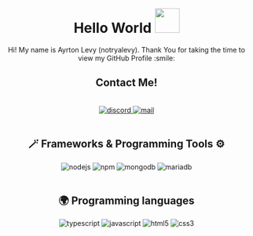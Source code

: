 <h1 align='center'> Hello World <img src = "https://raw.githubusercontent.com/MartinHeinz/MartinHeinz/master/wave.gif" width = 50px> </h1>
<div size='20px' align='center'> Hi! My name is Ayrton Levy (notryalevy). Thank You for taking the time to view my GitHub Profile :smile: </div>

<div align="center">
    <h2>Contact Me!</h2><br>
    <a href="https://discord.com/users/282676542017110026" target="_blank">
        <img src="https://img.shields.io/badge/Discord-5865F2?style=for-the-badge&logo=discord&logoColor=white" alt="discord"> 
    </a>
    <a href="mailto:contact@notrya.fr" target="_blank">
        <img src="https://img.shields.io/badge/Mail-EA4335?style=for-the-badge&logo=gmail&logoColor=white" alt="mail"> 
    </a>
    <br><br>
    <h2> 🪄 Frameworks & Programming Tools ⚙️</h2>
    <img src="https://img.shields.io/badge/node.js-6DA55F?style=for-the-badge&logo=node.js&logoColor=white" alt="nodejs">
    <img src="https://img.shields.io/badge/NPM-%23000000.svg?style=for-the-badge&logo=npm&logoColor=white" alt="npm">
    <img src="https://img.shields.io/badge/MongoDB-%234ea94b.svg?style=for-the-badge&logo=mongodb&logoColor=white"alt="mongodb">
    <img src="https://img.shields.io/badge/MariaDB-003545?style=for-the-badge&logo=mariadb&logoColor=white" alt="mariadb">
    <br><br>
    <h2>🌍 Programming languages</h2>
    <img src="https://img.shields.io/badge/Typescript-2D79C7?style=for-the-badge&logo=typescript&logoColor=white" alt="typescript">
    <img src="https://img.shields.io/badge/javascript-%23323330.svg?style=for-the-badge&logo=javascript&logoColor=%23F7DF1E" alt="javascript">
    <img src="https://img.shields.io/badge/html5-%23E34F26.svg?style=for-the-badge&logo=html5&logoColor=white"alt="html5">
    <img src="https://img.shields.io/badge/css3-%231572B6.svg?style=for-the-badge&logo=css3&logoColor=white" alt="css3">
    <br><br>
</div>
